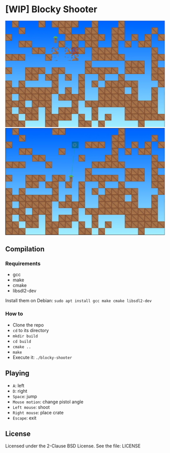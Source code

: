 # [WIP] Blocky Shooter

![Shooting](screenshots/shooting.png "Shooting")
![Placement indicator](screenshots/indicator.png "Placement indicator")

## Compilation
### Requirements
+ gcc
+ make
+ cmake
+ libsdl2-dev

Install them on Debian:
`sudo apt install gcc make cmake libsdl2-dev`

### How to
+ Clone the repo
+ `cd` to its directory
+ `mkdir build`
+ `cd build`
+ `cmake ..`
+ `make`
+ Execute it: `./blocky-shooter`

## Playing
+ `A`: left
+ `D`: right
+ `Space`: jump
+ `Mouse motion`: change pistol angle
+ `Left mouse`: shoot
+ `Right mouse`: place crate
+ `Escape`: exit

## License
Licensed under the 2-Clause BSD License.
See the file: LICENSE